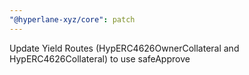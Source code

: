 ```yaml
---
"@hyperlane-xyz/core": patch
---
```


Update Yield Routes (HypERC4626OwnerCollateral and HypERC4626Collateral) to use safeApprove
